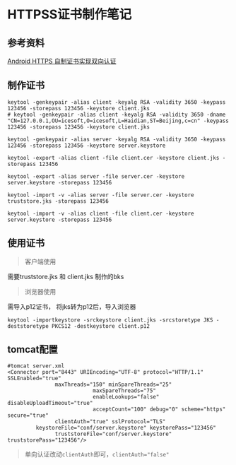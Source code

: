 HTTPSS证书制作笔记
===

参考资料
---
[Android HTTPS 自制证书实现双向认证](http://www.jianshu.com/p/64172ccfb73b")


制作证书
---

```
keytool -genkeypair -alias client -keyalg RSA -validity 3650 -keypass 123456 -storepass 123456 -keystore client.jks
# keytool -genkeypair -alias client -keyalg RSA -validity 3650 -dname "CN=127.0.0.1,OU=icesoft,O=icesoft,L=Haidian,ST=Beijing,c=cn" -keypass 123456 -storepass 123456 -keystore client.jks

keytool -genkeypair -alias server -keyalg RSA -validity 3650 -keypass 123456 -storepass 123456 -keystore server.keystore

keytool -export -alias client -file client.cer -keystore client.jks -storepass 123456

keytool -export -alias server -file server.cer -keystore server.keystore -storepass 123456

keytool -import -v -alias server -file server.cer -keystore truststore.jks -storepass 123456

keytool -import -v -alias client -file client.cer -keystore server.keystore -storepass 123456
```

使用证书
---

>客户端使用

需要truststore.jks 和 client.jks 制作的bks


> 浏览器使用

需导入p12证书， 将jks转为p12后，导入浏览器

```
keytool -importkeystore -srckeystore client.jks -srcstoretype JKS -deststoretype PKCS12 -destkeystore client.p12
```

tomcat配置
---

```
#tomcat server.xml
<Connector port="8443" URIEncoding="UTF-8" protocol="HTTP/1.1" SSLEnabled="true"
               maxThreads="150" minSpareThreads="25"
                           maxSpareThreads="75"
                           enableLookups="false" disableUploadTimeout="true"
                           acceptCount="100" debug="0" scheme="https" secure="true"
               clientAuth="true" sslProtocol="TLS"
         keystoreFile="conf/server.keystore" keystorePass="123456"
               truststoreFile="conf/server.keystore" truststorePass="123456"/>
```

> 单向认证改动`clientAuth`即可，`clientAuth="false"`